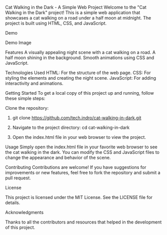 Cat Walking in the Dark - A Simple Web Project
Welcome to the "Cat Walking in the Dark" project! This is a simple web application that showcases a cat walking on a road under a half moon at midnight. The project is built using HTML, CSS, and JavaScript.

Demo

Demo Image<!-- Replace with an actual image link if available -->

Features
A visually appealing night scene with a cat walking on a road.
A half moon shining in the background.
Smooth animations using CSS and JavaScript.

Technologies Used
HTML: For the structure of the web page.
CSS: For styling the elements and creating the night scene.
JavaScript: For adding interactivity and animations.

Getting Started
To get a local copy of this project up and running, follow these simple steps:

Clone the repository:

1. git clone https://github.com/tech.indro/cat-walking-in-dark.git

2. Navigate to the project directory:
cd cat-walking-in-dark

3. Open the index.html file in your web browser to view the project.


Usage
Simply open the index.html file in your favorite web browser to see the cat walking in the dark.
You can modify the CSS and JavaScript files to change the appearance and behavior of the scene.

Contributing
Contributions are welcome! If you have suggestions for improvements or new features, feel free to fork the repository and submit a pull request.

License

This project is licensed under the MIT License. See the LICENSE file for details.

Acknowledgments

Thanks to all the contributors and resources that helped in the development of this project.


